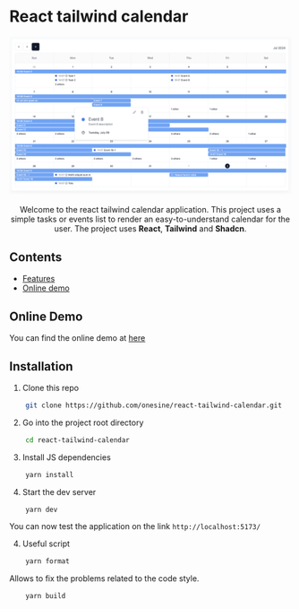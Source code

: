 # React tailwind calendar

<p align="center">
    <a href="https://react-tailwind-calendar.vercel.app/" target="_blank">
      <img alt="React Tailwindcss Datepicker" src="https://raw.githubusercontent.com/onesine/react-tailwind-calendar/master/public/screenshot-2024-08-02-at-14.23.38.png?raw=true">
    </a><br><br>
Welcome to the react tailwind calendar application. This project uses a simple tasks or events list to render an easy-to-understand calendar for the user. The project uses <strong>React</strong>, <strong>Tailwind</strong> and <strong>Shadcn</strong>.
</p>

## Contents

-   [Features](#online-demo)
-   [Online demo](#installation)

## Online Demo

You can find the online demo at [here](https://react-tailwind-calendar.vercel.app/)

## Installation

1. Clone this repo

```sh
    git clone https://github.com/onesine/react-tailwind-calendar.git
```

2. Go into the project root directory

```sh
    cd react-tailwind-calendar
```

3. Install JS dependencies

```sh
    yarn install
```

4. Start the dev server

```sh
    yarn dev
```

You can now test the application on the link `http://localhost:5173/`

4. Useful script

```sh
    yarn format
```

Allows to fix the problems related to the code style.

```sh
    yarn build
```
